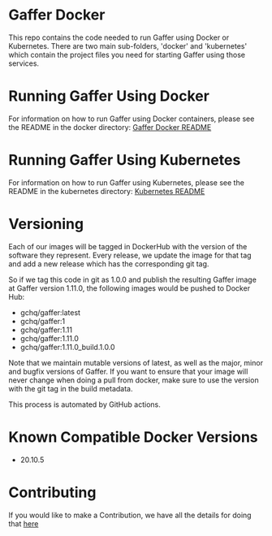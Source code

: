 Gaffer Docker
================

This repo contains the code needed to run Gaffer using Docker or Kubernetes. 
There are two main sub-folders, 'docker' and 'kubernetes' which contain the project files you need for starting Gaffer using those services.

# Running Gaffer Using Docker
For information on how to run Gaffer using Docker containers, please see the README in the docker directory: [Gaffer Docker README](docker/README.md)

# Running Gaffer Using Kubernetes
For information on how to run Gaffer using Kubernetes, please see the README in the kubernetes directory: [Kubernetes README](kubernetes/README.md)

# Versioning
Each of our images will be tagged in DockerHub with the version of the software they represent. Every release,
we update the image for that tag and add a new release which has the corresponding git tag.

So if we tag this code in git as 1.0.0 and publish the resulting Gaffer image at Gaffer version 1.11.0, the following
images would be pushed to Docker Hub:

* gchq/gaffer:latest
* gchq/gaffer:1
* gchq/gaffer:1.11
* gchq/gaffer:1.11.0
* gchq/gaffer:1.11.0_build.1.0.0

Note that we maintain mutable versions of latest, as well as the major, minor and bugfix versions of Gaffer. If you want to
ensure that your image will never change when doing a pull from docker, make sure to use the version with the git tag in the
build metadata.

This process is automated by GitHub actions.

# Known Compatible Docker Versions
* 20.10.5

# Contributing
If you would like to make a Contribution, we have all the details for doing that [here](CONTRIBUTING.md)
